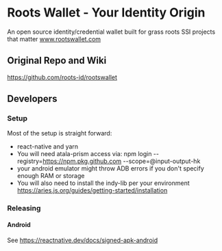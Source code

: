 # Roots Wallet - Your Identity Origin
An open source identity/credential wallet built for grass roots SSI projects that matter
www.rootswallet.com

## Original Repo and Wiki
https://github.com/roots-id/rootswallet

## Developers
### Setup
Most of the setup is straight forward:
* react-native and yarn
* You will need atala-prism access via: npm login --registry=https://npm.pkg.github.com --scope=@input-output-hk
* your android emulator might throw ADB errors if you don't specify enough RAM or storage
* You will also need to install the indy-lib per your environment https://aries.js.org/guides/getting-started/installation
### Releasing
#### Android
See https://reactnative.dev/docs/signed-apk-android
